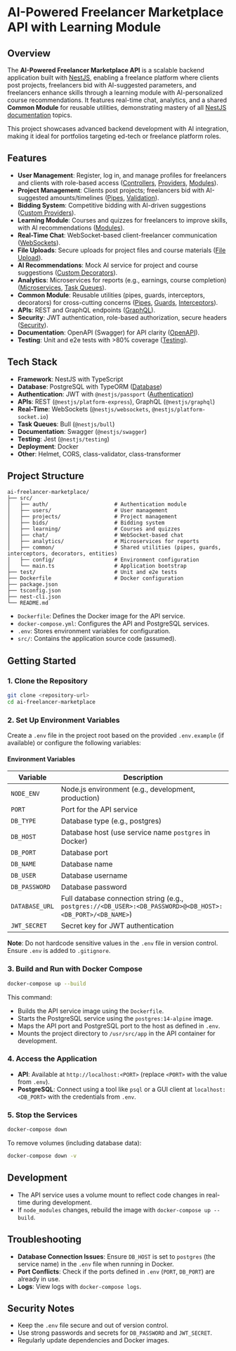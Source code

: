 # AI-Powered Freelancer Marketplace API with Learning Module

## Overview

The **AI-Powered Freelancer Marketplace API** is a scalable backend application built with [NestJS](https://nestjs.com/), enabling a freelance platform where clients post projects, freelancers bid with AI-suggested parameters, and freelancers enhance skills through a learning module with AI-personalized course recommendations. It features real-time chat, analytics, and a shared **Common Module** for reusable utilities, demonstrating mastery of all [NestJS documentation](https://docs.nestjs.com/) topics.

This project showcases advanced backend development with AI integration, making it ideal for portfolios targeting ed-tech or freelance platform roles.

## Features

- **User Management**: Register, log in, and manage profiles for freelancers and clients with role-based access ([Controllers](https://docs.nestjs.com/controllers), [Providers](https://docs.nestjs.com/providers), [Modules](https://docs.nestjs.com/modules)).
- **Project Management**: Clients post projects; freelancers bid with AI-suggested amounts/timelines ([Pipes](https://docs.nestjs.com/pipes), [Validation](https://docs.nestjs.com/techniques/validation)).
- **Bidding System**: Competitive bidding with AI-driven suggestions ([Custom Providers](https://docs.nestjs.com/fundamentals/custom-providers)).
- **Learning Module**: Courses and quizzes for freelancers to improve skills, with AI recommendations ([Modules](https://docs.nestjs.com/modules)).
- **Real-Time Chat**: WebSocket-based client-freelancer communication ([WebSockets](https://docs.nestjs.com/websockets/gateways)).
- **File Uploads**: Secure uploads for project files and course materials ([File Upload](https://docs.nestjs.com/techniques/file-upload)).
- **AI Recommendations**: Mock AI service for project and course suggestions ([Custom Decorators](https://docs.nestjs.com/custom-decorators)).
- **Analytics**: Microservices for reports (e.g., earnings, course completion) ([Microservices](https://docs.nestjs.com/microservices/basics), [Task Queues](https://docs.nestjs.com/techniques/queues)).
- **Common Module**: Reusable utilities (pipes, guards, interceptors, decorators) for cross-cutting concerns ([Pipes](https://docs.nestjs.com/pipes), [Guards](https://docs.nestjs.com/guards), [Interceptors](https://docs.nestjs.com/interceptors)).
- **APIs**: REST and GraphQL endpoints ([GraphQL](https://docs.nestjs.com/graphql/quick-start)).
- **Security**: JWT authentication, role-based authorization, secure headers ([Security](https://docs.nestjs.com/security)).
- **Documentation**: OpenAPI (Swagger) for API clarity ([OpenAPI](https://docs.nestjs.com/openapi/introduction)).
- **Testing**: Unit and e2e tests with >80% coverage ([Testing](https://docs.nestjs.com/fundamentals/testing)).

## Tech Stack

- **Framework**: NestJS with TypeScript
- **Database**: PostgreSQL with TypeORM ([Database](https://docs.nestjs.com/techniques/database))
- **Authentication**: JWT with `@nestjs/passport` ([Authentication](https://docs.nestjs.com/security/authentication))
- **APIs**: REST (`@nestjs/platform-express`), GraphQL (`@nestjs/graphql`)
- **Real-Time**: WebSockets (`@nestjs/websockets`, `@nestjs/platform-socket.io`)
- **Task Queues**: Bull (`@nestjs/bull`)
- **Documentation**: Swagger (`@nestjs/swagger`)
- **Testing**: Jest (`@nestjs/testing`)
- **Deployment**: Docker
- **Other**: Helmet, CORS, class-validator, class-transformer

## Project Structure

```
ai-freelancer-marketplace/
├── src/
│   ├── auth/                     # Authentication module
│   ├── users/                    # User management
│   ├── projects/                 # Project management
│   ├── bids/                     # Bidding system
│   ├── learning/                 # Courses and quizzes
│   ├── chat/                     # WebSocket-based chat
│   ├── analytics/                # Microservices for reports
│   ├── common/                   # Shared utilities (pipes, guards, interceptors, decorators, entities)
│   ├── config/                   # Environment configuration
│   └── main.ts                   # Application bootstrap
├── test/                         # Unit and e2e tests
├── Dockerfile                    # Docker configuration
├── package.json
├── tsconfig.json
├── nest-cli.json
└── README.md
```

- `Dockerfile`: Defines the Docker image for the API service.
- `docker-compose.yml`: Configures the API and PostgreSQL services.
- `.env`: Stores environment variables for configuration.
- `src/`: Contains the application source code (assumed).

## Getting Started

### 1. Clone the Repository

```bash
git clone <repository-url>
cd ai-freelancer-marketplace
```

### 2. Set Up Environment Variables

Create a `.env` file in the project root based on the provided `.env.example` (if available) or configure the following variables:

#### Environment Variables

| Variable        | Description                                      |
|-----------------|--------------------------------------------------|
| `NODE_ENV`      | Node.js environment (e.g., development, production) |
| `PORT`          | Port for the API service                        |
| `DB_TYPE`       | Database type (e.g., postgres)                  |
| `DB_HOST`       | Database host (use service name `postgres` in Docker) |
| `DB_PORT`       | Database port                                   |
| `DB_NAME`       | Database name                                   |
| `DB_USER`       | Database username                               |
| `DB_PASSWORD`   | Database password                               |
| `DATABASE_URL`  | Full database connection string (e.g., `postgres://<DB_USER>:<DB_PASSWORD>@<DB_HOST>:<DB_PORT>/<DB_NAME>`) |
| `JWT_SECRET`    | Secret key for JWT authentication               |

**Note**: Do not hardcode sensitive values in the `.env` file in version control. Ensure `.env` is added to `.gitignore`.

### 3. Build and Run with Docker Compose

```bash
docker-compose up --build
```

This command:

- Builds the API service image using the `Dockerfile`.
- Starts the PostgreSQL service using the `postgres:14-alpine` image.
- Maps the API port and PostgreSQL port to the host as defined in `.env`.
- Mounts the project directory to `/usr/src/app` in the API container for development.

### 4. Access the Application

- **API**: Available at `http://localhost:<PORT>` (replace `<PORT>` with the value from `.env`).
- **PostgreSQL**: Connect using a tool like `psql` or a GUI client at `localhost:<DB_PORT>` with the credentials from `.env`.

### 5. Stop the Services

```bash
docker-compose down
```

To remove volumes (including database data):

```bash
docker-compose down -v
```

## Development

- The API service uses a volume mount to reflect code changes in real-time during development.
- If `node_modules` changes, rebuild the image with `docker-compose up --build`.

## Troubleshooting

- **Database Connection Issues**: Ensure `DB_HOST` is set to `postgres` (the service name) in the `.env` file when running in Docker.
- **Port Conflicts**: Check if the ports defined in `.env` (`PORT`, `DB_PORT`) are already in use.
- **Logs**: View logs with `docker-compose logs`.

## Security Notes

- Keep the `.env` file secure and out of version control.
- Use strong passwords and secrets for `DB_PASSWORD` and `JWT_SECRET`.
- Regularly update dependencies and Docker images.
